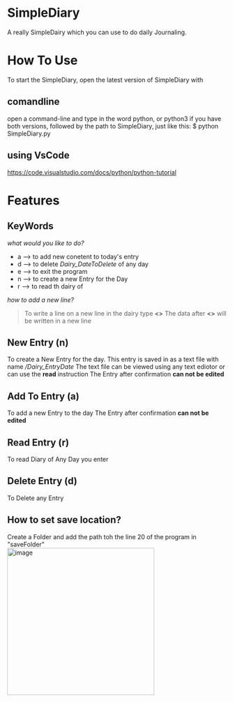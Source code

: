 # SimpleDiary
A really SimpleDairy which you can use to do daily Journaling.
# How To Use
To start the SimpleDiary, open the latest version of SimpleDiary with 
## comandline
open a command-line and type in the word python, 
or python3 if you have both versions,
followed by the path to SimpleDiary,
just like this: $ python SimpleDiary.py 
## using VsCode
https://code.visualstudio.com/docs/python/python-tutorial

# Features
## KeyWords
_what would you like to do?_
- a --> to add new conetent to today's entry
- d --> to delete _Dairy_DateToDelete_ of any day
- e --> to exit the program
- n --> to create a new Entry for the Day
- r --> to read th  dairy of 

_how to add a new line?_
> To write a line on a new line in the dairy type **<>** The data after **<>** will be written in a new line
## New Entry (n)
To create a New Entry for the day.
This entry is saved in as a text file with name _/Dairy_EntryDate_
The text file can be viewed using any text ediotor or can use the **read** instruction
The Entry after confirmation **can not be edited**
## Add To Entry (a)
To add a new Entry to the day 
The Entry after confirmation **can not be edited**
## Read Entry (r)
To read Diary of Any Day you enter
## Delete Entry (d)
To Delete any Entry
## How to set save location?
Create a Folder and add the path toh the line 20 of the program in "saveFolder"    
  <img width="337" alt="image" src="https://user-images.githubusercontent.com/74056138/166741075-7ed3f854-5125-41e0-a265-636b5dd77ef3.png">

